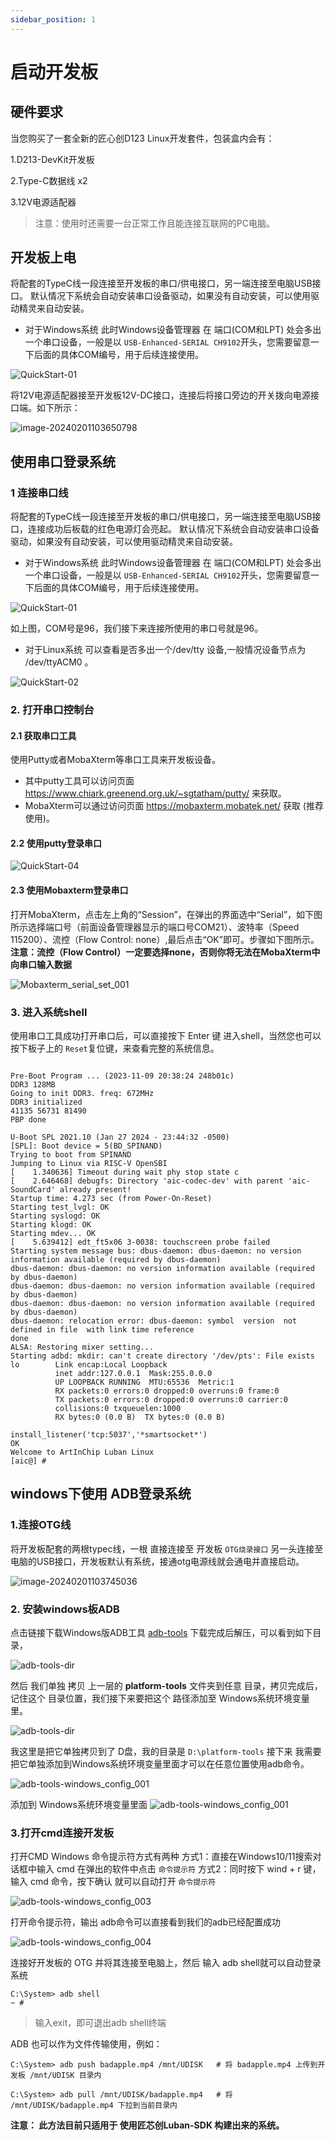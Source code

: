 ```yaml
---
sidebar_position: 1
---
```

# 启动开发板

## 硬件要求

当您购买了一套全新的匠心创D123 Linux开发套件，包装盒内会有：

1.D213-DevKit开发板

2.Type-C数据线 x2

3.12V电源适配器

> 注意：使用时还需要一台正常工作且能连接互联网的PC电脑。



## 开发板上电

​	将配套的TypeC线一段连接至开发板的串口/供电接口，另一端连接至电脑USB接口。 默认情况下系统会自动安装串口设备驱动，如果没有自动安装，可以使用驱动精灵来自动安装。

- 对于Windows系统 此时Windows设备管理器 在 端口(COM和LPT) 处会多出一个串口设备，一般是以 `USB-Enhanced-SERIAL CH9102`开头，您需要留意一下后面的具体COM编号，用于后续连接使用。

![QuickStart-01](https://photos.100ask.net/artinchip-docs/d213-devkit/QuickStart-01.png)

将12V电源适配器接至开发板12V-DC接口，连接后将接口旁边的开关拨向电源接口端。如下所示：

![image-20240201103650798](https://photos.100ask.net/artinchip-docs/d213-devkit/image-20240201103650798.png)

## 使用串口登录系统

### 1 连接串口线

将配套的TypeC线一段连接至开发板的串口/供电接口，另一端连接至电脑USB接口，连接成功后板载的红色电源灯会亮起。 默认情况下系统会自动安装串口设备驱动，如果没有自动安装，可以使用驱动精灵来自动安装。

- 对于Windows系统 此时Windows设备管理器 在 端口(COM和LPT) 处会多出一个串口设备，一般是以 `USB-Enhanced-SERIAL CH9102`开头，您需要留意一下后面的具体COM编号，用于后续连接使用。

![QuickStart-01](https://photos.100ask.net/artinchip-docs/d213-devkit/QuickStart-01-1706698656853-4.png)

如上图，COM号是96，我们接下来连接所使用的串口号就是96。

- 对于Linux系统 可以查看是否多出一个/dev/tty 设备,一般情况设备节点为 /dev/ttyACM0 。

![QuickStart-02](https://photos.100ask.net/artinchip-docs/d213-devkit/QuickStart-02.png)

### 2. 打开串口控制台

#### 2.1 获取串口工具

使用Putty或者MobaXterm等串口工具来开发板设备。

- 其中putty工具可以访问页面 https://www.chiark.greenend.org.uk/~sgtatham/putty/ 来获取。
- MobaXterm可以通过访问页面 https://mobaxterm.mobatek.net/ 获取 (推荐使用)。

#### 2.2 使用putty登录串口

![QuickStart-04](https://photos.100ask.net/artinchip-docs/d213-devkit/QuickStart-04.png)

#### 2.3 使用Mobaxterm登录串口

打开MobaXterm，点击左上角的“Session”，在弹出的界面选中“Serial”，如下图所示选择端口号（前面设备管理器显示的端口号COM21）、波特率（Speed 115200）、流控（Flow Control: none）,最后点击“OK”即可。步骤如下图所示。 **注意：流控（Flow Control）一定要选择none，否则你将无法在MobaXterm中向串口输入数据**

![Mobaxterm_serial_set_001](https://photos.100ask.net/artinchip-docs/d213-devkit/Mobaxterm_serial_set_001-1706698660802-13.png)

### 3. 进入系统shell

使用串口工具成功打开串口后，可以直接按下 Enter 键 进入shell，当然您也可以按下板子上的 `Reset`复位键，来查看完整的系统信息。

```

Pre-Boot Program ... (2023-11-09 20:38:24 248b01c)
DDR3 128MB
Going to init DDR3. freq: 672MHz
DDR3 initialized
41135 56731 81490
PBP done

U-Boot SPL 2021.10 (Jan 27 2024 - 23:44:32 -0500)
[SPL]: Boot device = 5(BD_SPINAND)
Trying to boot from SPINAND
Jumping to Linux via RISC-V OpenSBI
[    1.340636] Timeout during wait phy stop state c
[    2.646468] debugfs: Directory 'aic-codec-dev' with parent 'aic-SoundCard' already present!
Startup time: 4.273 sec (from Power-On-Reset)
Starting test_lvgl: OK
Starting syslogd: OK
Starting klogd: OK
Starting mdev... OK
[    5.639412] edt_ft5x06 3-0038: touchscreen probe failed
Starting system message bus: dbus-daemon: dbus-daemon: no version information available (required by dbus-daemon)
dbus-daemon: dbus-daemon: no version information available (required by dbus-daemon)
dbus-daemon: dbus-daemon: no version information available (required by dbus-daemon)
dbus-daemon: dbus-daemon: no version information available (required by dbus-daemon)
dbus-daemon: relocation error: dbus-daemon: symbol  version  not defined in file  with link time reference
done
ALSA: Restoring mixer setting...
Starting adbd: mkdir: can't create directory '/dev/pts': File exists
lo        Link encap:Local Loopback
          inet addr:127.0.0.1  Mask:255.0.0.0
          UP LOOPBACK RUNNING  MTU:65536  Metric:1
          RX packets:0 errors:0 dropped:0 overruns:0 frame:0
          TX packets:0 errors:0 dropped:0 overruns:0 carrier:0
          collisions:0 txqueuelen:1000
          RX bytes:0 (0.0 B)  TX bytes:0 (0.0 B)

install_listener('tcp:5037','*smartsocket*')
OK
Welcome to ArtInChip Luban Linux
[aic@] #
```

## windows下使用 ADB登录系统

### 1.连接OTG线

将开发板配套的两根typec线，一根 直接连接至 开发板 `OTG烧录接口` 另一头连接至电脑的USB接口，开发板默认有系统，接通otg电源线就会通电并直接启动。

![image-20240201103745036](https://photos.100ask.net/artinchip-docs/d213-devkit/image-20240201103745036.png)

### 2. 安装windows板ADB

点击链接下载Windows版ADB工具 [adb-tools](https://gitlab.com/dongshanpi/tools/-/raw/main/ADB.7z) 下载完成后解压，可以看到如下目录，

![adb-tools-dir](https://photos.100ask.net/dongshanpi-docs/d1s/adb-tools-dir.png)

然后 我们单独 拷贝 上一层的 **platform-tools** 文件夹到任意 目录，拷贝完成后，记住这个 目录位置，我们接下来要把这个 路径添加至 Windows系统环境变量里。

![adb-tools-dir](https://photos.100ask.net/artinchip-docs/d213-devkit/adb-tools-dir-001.png)

我这里是把它单独拷贝到了 D盘，我的目录是 `D:\platform-tools` 接下来 我需要把它单独添加到Windows系统环境变量里面才可以在任意位置使用adb命令。

![adb-tools-windows_config_001](https://photos.100ask.net/artinchip-docs/d213-devkit/adb-tools-windows_config_001.png)

添加到 Windows系统环境变量里面 ![adb-tools-windows_config_001](https://photos.100ask.net/dongshanpi-docs/d1s/adb-tools-windows_config_002.png)

### 3.打开cmd连接开发板

打开CMD Windows 命令提示符方式有两种 方式1：直接在Windows10/11搜索对话框中输入 cmd 在弹出的软件中点击 `命令提示符` 方式2：同时按下 wind + r 键，输入 cmd 命令，按下确认 就可以自动打开 `命令提示符`

![adb-tools-windows_config_003](https://photos.100ask.net/artinchip-docs/d213-devkit/adb-tools-windows_config_003.png)

打开命令提示符，输出 adb命令可以直接看到我们的adb已经配置成功

![adb-tools-windows_config_004](https://photos.100ask.net/artinchip-docs/d213-devkit/adb-tools-windows_config_004.png)

连接好开发板的 OTG 并将其连接至电脑上，然后 输入 adb shell就可以自动登录系统

```shell
C:\System> adb shell
~ #
```

> 输入exit，即可退出adb shell终端



ADB 也可以作为文件传输使用，例如：

```shell
C:\System> adb push badapple.mp4 /mnt/UDISK   # 将 badapple.mp4 上传到开发板 /mnt/UDISK 目录内
```



```shell
C:\System> adb pull /mnt/UDISK/badapple.mp4   # 将 /mnt/UDISK/badapple.mp4 下拉到当前目录内
```



**注意： 此方法目前只适用于 使用匠芯创Luban-SDK 构建出来的系统。**

